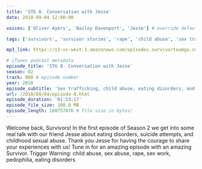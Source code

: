 ```yaml
---
title: 'STG 8. Conversation with Jesse'
date: 2018-09-04 12:00:00

voices: ['Oliver Ayers', 'Bailey Davenport', 'Jesse'] # override default (which is just Oliver and Bailey)

tags: ['survivors', 'survivor stories', 'rape', 'child abuse', 'sex trafficking', 'sexual abuse', 'eating disorders', 'interviews', 'pedophilia'] # max 255 chars

mp3_link: https://s3-us-west-1.amazonaws.com/episodes.survivorteamgo.com/STG+8+Conversation+with+Jesse.mp3

# iTunes podcast metadata
episode_title: 'STG 8. Conversation with Jesse'
season: 02
track: 008 # episode number
year: 2018
episode_subtitle: 'Sex trafficking, child abuse, eating disorders, and learning to hate yourself less'
url: /2018/09/04/episode-8.html
episode_duration: '01:53:17'
episode_file_size: 108.8 MB
episode_length: 108757076 # file size in bytes!
---
```


Welcome back, Survivors! In the first episode of Season 2 we get into some real talk with our friend Jesse about eating disorders, suicide attempts, and childhood sexual abuse. Thank you Jesse for having the courage to share your experiences with us! Tune in for an amazing episode with an amazing Survivor. Trigger Warning: child abuse, sex abuse, rape, sex work, pedophilia, eating disorders
